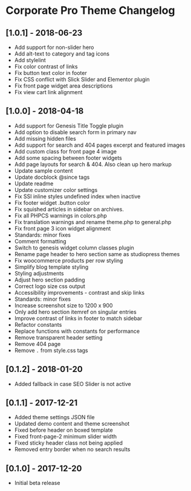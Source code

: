 # Corporate Pro Theme Changelog

## [1.0.1] - 2018-06-23
* Add support for non-slider hero
* Add alt-text to category and tag icons
* Add stylelint
* Fix color contrast of links
* Fix button text color in footer
* Fix CSS conflict with Slick Slider and Elementor plugin
* Fix front page widget area descriptions
* Fix view cart link alignment

## [1.0.0] - 2018-04-18
* Add support for Genesis Title Toggle plugin
* Add option to disable search form in primary nav
* Add missing hidden files
* Add support for search and 404 pages excerpt and featured images
* Add custom class for front page 4 image
* Add some spacing between footer widgets
* Add page layouts for search & 404. Also clean up hero markup
* Update sample content
* Update docblock @since tags
* Update readme
* Update customizer color settings
* Fix SSI inline styles undefined index when inactive
* Fix footer widget .button color
* Fix squished articles in sidebar on archives.
* Fix all PHPCS warnings in colors.php
* Fix translation warnings and rename theme.php to general.php
* Fix front page 3 icon widget alignment
* Standards: minor fixes
* Comment formatting
* Switch to genesis widget column classes plugin
* Rename page header to hero section same as studiopress themes
* Fix woocommerce products per row styling
* Simplify blog template styling
* Styling adjustments
* Adjust hero section padding
* Correct logo size css output
* Accessibility improvements - contrast and skip links
* Standards: minor fixes
* Increase screenshot size to 1200 x 900
* Only add hero section itemref on singular entries
* Improve contrast of links in footer to match sidebar
* Refactor constants
* Replace functions with constants for performance
* Remove transparent header setting
* Remove 404 page
* Remove `.` from style.css tags

## [0.1.2] - 2018-01-20
* Added fallback in case SEO Slider is not active

## [0.1.1] - 2017-12-21
* Added theme settings JSON file
* Updated demo content and theme screenshot
* Fixed before header on boxed template
* Fixed front-page-2 minimum slider width
* Fixed sticky header class not being applied
* Removed entry border when no search results

## [0.1.0] - 2017-12-20
* Initial beta release

